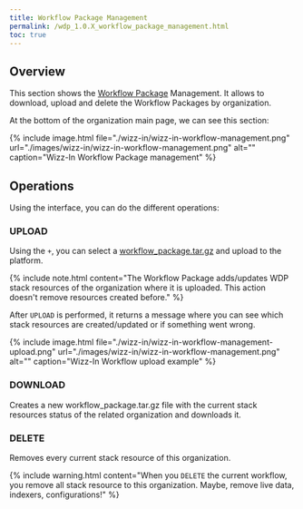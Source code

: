 ```yaml
---
title: Workflow Package Management
permalink: /wdp_1.0.X_workflow_package_management.html
toc: true
---
```


## Overview

This section shows the [Workflow Package](./wdp_1.0.X_workflow_package.html) Management. It allows to download, upload and delete the Workflow Packages by organization.

At the bottom of the organization main page, we can see this section:

{% include image.html file="./wizz-in/wizz-in-workflow-management.png" url="./images/wizz-in/wizz-in-workflow-management.png" alt="" caption="Wizz-In Workflow Package management" %}

## Operations

Using the interface, you can do the different operations:

### UPLOAD

Using the `+`, you can select a [workflow_package.tar.gz](./wdp_1.0.X_workflow_package.html) and upload to the platform.

{% include note.html content="The Workflow Package adds/updates WDP stack resources of the organization where it is uploaded. This action doesn't remove resources created before." %}

After `UPLOAD` is performed, it returns a message where you can see which stack resources are created/updated or if something went wrong.

{% include image.html file="./wizz-in/wizz-in-workflow-management-upload.png" url="./images/wizz-in/wizz-in-workflow-management.png" alt="" caption="Wizz-In Workflow upload example" %}

### DOWNLOAD

Creates a new workflow_package.tar.gz file with the current stack resources status of the related organization and downloads it.

### DELETE

Removes every current stack resource of this organization.

{% include warning.html content="When you `DELETE` the current workflow, you remove all stack resource to this organization. Maybe, remove live data, indexers, configurations!" %}

